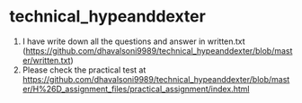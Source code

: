 # technical_hypeanddexter

1. I have write down all the questions and answer in written.txt (https://github.com/dhavalsoni9989/technical_hypeanddexter/blob/master/written.txt)
2. Please check the practical test at https://github.com/dhavalsoni9989/technical_hypeanddexter/blob/master/H%26D_assignment_files/practical_assignment/index.html
